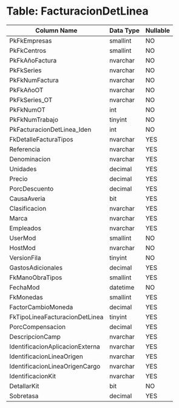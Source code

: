 # Table: FacturacionDetLinea

| Column Name | Data Type | Nullable |
|-------------|-----------|----------|
| PkFkEmpresas | smallint | NO |
| PkFkCentros | smallint | NO |
| PkFkAñoFactura | nvarchar | NO |
| PkFkSeries | nvarchar | NO |
| PkFkNumFactura | nvarchar | NO |
| PkFkAñoOT | nvarchar | NO |
| PkFkSeries_OT | nvarchar | NO |
| PkFkNumOT | int | NO |
| PkFkNumTrabajo | tinyint | NO |
| PkFacturacionDetLinea_Iden | int | NO |
| FkDetalleFacturaTipos | nvarchar | YES |
| Referencia | nvarchar | YES |
| Denominacion | nvarchar | YES |
| Unidades | decimal | YES |
| Precio | decimal | YES |
| PorcDescuento | decimal | YES |
| CausaAveria | bit | YES |
| Clasificacion | nvarchar | YES |
| Marca | nvarchar | YES |
| Empleados | nvarchar | YES |
| UserMod | smallint | NO |
| HostMod | nvarchar | NO |
| VersionFila | tinyint | NO |
| GastosAdicionales | decimal | YES |
| FkManoObraTipos | smallint | YES |
| FechaMod | datetime | NO |
| FkMonedas | smallint | YES |
| FactorCambioMoneda | decimal | YES |
| FkTipoLineaFacturacionDetLinea | tinyint | YES |
| PorcCompensacion | decimal | YES |
| DescripcionCamp | nvarchar | YES |
| IdentificacionAplicacionExterna | nvarchar | YES |
| IdentificacionLineaOrigen | nvarchar | YES |
| IdentificacionLineaOrigenCargo | nvarchar | YES |
| IdentificacionKit | nvarchar | YES |
| DetallarKit | bit | NO |
| Sobretasa | decimal | YES |
